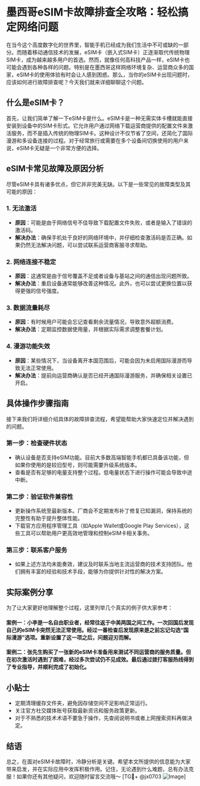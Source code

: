 # 墨西哥eSIM卡故障排查全攻略：轻松搞定网络问题

在当今这个高度数字化的世界里，智能手机已经成为我们生活中不可或缺的一部分。而随着移动通信技术的发展，eSIM卡（嵌入式SIM卡）正逐渐取代传统物理SIM卡，成为越来越多用户的首选。然而，就像任何高科技产品一样，eSIM卡也可能会遇到各种各样的问题。特别是在墨西哥这样网络环境复杂、运营商众多的国家，eSIM卡的使用体验有时会让人感到困惑。那么，当你的eSIM卡出现问题时，应该如何进行故障排查呢？今天我们就来详细聊聊这个问题。

## 什么是eSIM卡？

首先，让我们简单了解一下eSIM卡是什么。eSIM卡是一种无需实体卡槽就能直接安装到设备中的SIM卡形式。它允许用户通过网络下载运营商提供的配置文件来激活服务，而不是插入传统的物理SIM卡。这种设计不仅节省了空间，还简化了国际漫游和多设备连接的过程。对于经常旅行或需要在多个设备间切换使用的用户来说，eSIM卡无疑是一个非常方便的选择。

## eSIM卡常见故障及原因分析

尽管eSIM卡具有诸多优点，但它并非完美无缺。以下是一些常见的故障类型及其可能的原因：

### 1. **无法激活**
   - **原因**：可能是由于网络信号不佳导致下载配置文件失败，或者是输入了错误的激活码。
   - **解决办法**：确保手机处于良好的网络环境中，并仔细检查激活码是否正确。如果仍然无法解决问题，可以尝试联系运营商客服寻求帮助。

### 2. **网络连接不稳定**
   - **原因**：这通常是由于信号覆盖不足或者设备与基站之间的通信出现问题所致。
   - **解决办法**：重启设备通常能够改善这种情况。此外，也可以尝试更换位置以获得更强的信号强度。

### 3. **数据流量耗尽**
   - **原因**：有时候用户可能会忘记查看剩余流量情况，导致意外超额消费。
   - **解决办法**：定期监控数据使用量，并根据实际需求调整套餐计划。

### 4. **漫游功能失效**
   - **原因**：某些情况下，当设备离开本国范围后，可能会因为未启用国际漫游而导致无法正常使用。
   - **解决办法**：提前向运营商确认是否已经开通国际漫游服务，并确保相关设置已开启。

## 具体操作步骤指南

接下来我们将详细介绍具体的故障排查流程，希望能帮助大家快速定位并解决遇到的问题。

### 第一步：检查硬件状态
- 确认设备是否支持eSIM功能。目前大多数高端智能手机都已具备该功能，但如果你使用的是较旧型号，则可能需要升级系统版本。
- 查看是否有足够的电量支持整个过程。低电量状态下进行操作可能会导致中途中断。

### 第二步：验证软件兼容性
- 更新操作系统至最新版本。厂商会不定期发布补丁修复已知漏洞，保持系统的完整性有助于提升整体性能。
- 下载官方应用程序管理工具（如Apple Wallet或Google Play Services），这些工具可以帮助用户更高效地管理和控制eSIM卡相关事务。

### 第三步：联系客户服务
- 如果上述方法均未能奏效，建议及时联系当地主流运营商的技术支持团队。他们拥有丰富的经验和技术手段，能够为你提供针对性的解决方案。

## 实际案例分享

为了让大家更好地理解整个过程，这里列举几个真实的例子供大家参考：

#### 案例一：小李是一名自由职业者，经常往返于中美两国之间工作。一次回国后发现自己的eSIM卡突然无法正常使用。经过一番检查后发现原来是之前忘记勾选“国际漫游”选项。重新设置了这一项之后，问题迎刃而解。

#### 案例二：张先生购买了一张新的eSIM卡准备用来测试不同运营商的服务质量。但在初次激活时遇到了困难，经过多次尝试仍不见成效。最后通过拨打客服热线得到了专业指导，并顺利完成了初始化。

## 小贴士

- 定期清理缓存文件夹，避免因存储空间不足影响正常运行。
- 关注官方社交媒体账号获取最新资讯和服务政策更新。
- 对于不熟悉的技术术语不要急于操作，先查阅说明书或者上网搜索资料再做决定。

## 结语

总之，在面对eSIM卡故障时，冷静分析是关键。希望本文所提供的信息能为大家带来启发，并在实际应用中发挥积极作用。记住，无论遇到什么难题，总有办法克服！如果你还有其他疑问，欢迎随时留言交流哦～ [TG💪+ @jx0703 ![Image](https://github.com/user-attachments/assets/dbca1d08-cadb-493c-b0ec-ad6f7a83f270)]